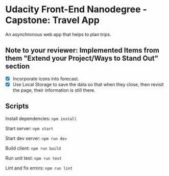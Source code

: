 # Udacity Front-End Nanodegree - Capstone: Travel App

An asynchronous web app that helps to plan trips.

## Note to your reviewer: Implemented Items from them "Extend your Project/Ways to Stand Out" section

* [x] Incorporate icons into forecast.
* [x] Use Local Storage to save the data so that when they close, then revisit the page, their information is still there. 

## Scripts

Install dependencies: `npm install` 

Start server: `npm start` 

Start dev server: `npm run dev` 

Build client: `npm run build` 

Run unit test: `npm run test` 

Lint and fix errors: `npm run lint` 

